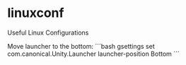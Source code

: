 # linuxconf
Useful Linux Configurations

Move launcher to the bottom:
´´´bash
gsettings set com.canonical.Unity.Launcher launcher-position Bottom
´´´
